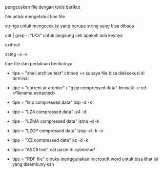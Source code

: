 pengecekan file dengan tools berikut

file <filename>
untuk mengetahui tipe file

strings <filename>
untuk mengecek isi yang berupa string yang bisa dibaca

cat <filename> | grep -i "LKS"
untuk langsung cek apakah ada keynya

exiftool <filename>

zsteg -a -v <filename>

tipe file dan perlakuan berikutnya

- tipe = "shell archive text"
chmod +x <filename> supaya file bisa dieksekusi di terminal

- tipe = "current ar archive" / "gzip compressed data"
binwalk -e <filename>
cd <filename.extracted> 

- tipe = "lzip compressed data"
lzip -d -k <filename>

- tipe = "LZ4 compressed data"
lz4 -d <filename> <output>

- tipe = "LZMA compressed data"
lzma -d -k <filename>

- tipe = "LZOP compressed data"
lzop -d -k <filename> -o <output>

- tipe = "XZ compressed data"
xz -d -k <filename>

- tipe = "ASCII text"
cat <filename>
paste di cyberchef

- tipe = "PDF file"
dibuka menggunakan microsoft word untuk bisa lihat isi yang disembunyikan
